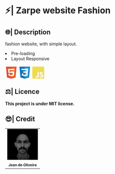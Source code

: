 <h1>⚡| Zarpe website Fashion</h1>

<h2>🌐| Description</h2>
<p>fashion website, with simple layout.</p>
<li>Pre-loading</li>
<li>Layout Responsive</li>
<br>

<div aligs="center">
  <img align="center" alt="HTML" height="40" width="40" src="https://raw.githubusercontent.com/devicons/devicon/master/icons/html5/html5-original.svg">
  <img align="center" alt="CSS" height="40" width="40" src="https://raw.githubusercontent.com/devicons/devicon/master/icons/css3/css3-original.svg">
  <img align="center" alt="JS" height="40" width="40" src="https://raw.githubusercontent.com/devicons/devicon/master/icons/javascript/javascript-plain.svg">
</div>

<h2>⚖️| Licence</h2>
<b>This project is under MIT license.</b>

<h2>😎| Credit</h2>
<table>
  <tr>
    <td align="center">
      <a href="https://github.com/jej3zin">
        <img src="./Asset/Picture_Offical.png" width="100px;" alt="Foto do Jean"/><br>
        <sub>
          <b>Jean de Oliveira</b>
        </sub>
      </a>
    </td>
  </tr>
</table>
